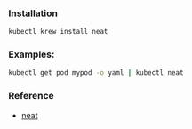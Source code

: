 ### Installation
```bash
kubectl krew install neat
```

### Examples:
```bash
kubectl get pod mypod -o yaml | kubectl neat
```

### Reference
* [neat](https://github.com/itaysk/kubectl-neat)
